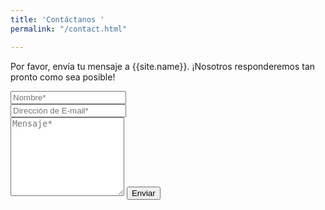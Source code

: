 ```yaml
---
title: 'Contáctanos '
permalink: "/contact.html"

---
```

<form action="[https://formspree.io/f/xnqrokzz](https://formspree.io/f/xnqrokzz "https://formspree.io/f/xnqrokzz")" method="POST">  
<p class="mb-4">Por favor, envía tu mensaje a {{site.name}}. ¡Nosotros responderemos tan pronto como sea posible!</p> <div class="form-group row"> <div class="col-md-6"> <input class="form-control" type="text" name="name" placeholder="Nombre*" required> </div> <div class="col-md-6"> <input class="form-control" type="email" name="replyto" placeholder="Dirección de E-mail*" required> </div> </div> <textarea rows="8" class="form-control mb-3" name="message" placeholder="Mensaje*" required></textarea>  
<input class="btn btn-success" type="submit" value="Enviar"> </form>
